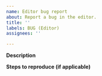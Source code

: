 ```yaml
---
name: Editor bug report
about: Report a bug in the editor.
title: ''
labels: BUG (Editor)
assignees: ''

---
```


**Description**

**Steps to reproduce (if applicable)**
